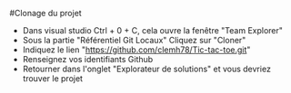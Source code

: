 #Clonage du projet

* Dans visual studio Ctrl + 0 + C, cela ouvre la fenêtre "Team Explorer"
* Sous la partie "Référentiel Git Locaux" Cliquez sur "Cloner"
* Indiquez le lien "https://github.com/clemh78/Tic-tac-toe.git"
* Renseignez vos identifiants Github
* Retourner dans l'onglet "Explorateur de solutions" et vous devriez trouver le projet
